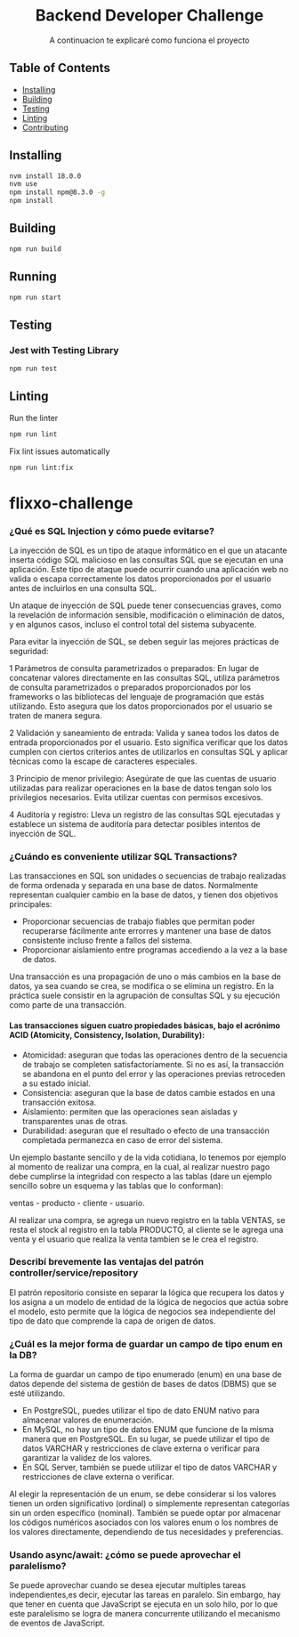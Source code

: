 <h1 align="center">Backend Developer Challenge</h1>

<p align="center">
  A continuacion te explicaré como funciona el proyecto
</p>

## Table of Contents

- [Installing](#installing)
- [Building](#building)
- [Testing](#testing)
- [Linting](#linting)
- [Contributing](#contributing)

## Installing

```bash
nvm install 18.0.0
nvm use
npm install npm@8.3.0 -g
npm install
```

## Building

```bash
npm run build
```
## Running

```bash
npm run start
```

## Testing

### Jest with Testing Library

```bash
npm run test
```

## Linting

Run the linter

```bash
npm run lint
```

Fix lint issues automatically

```bash
npm run lint:fix
```
# flixxo-challenge

### ¿Qué es SQL Injection y cómo puede evitarse?

La inyección de SQL es un tipo de ataque informático en el que un atacante inserta código SQL malicioso en las consultas SQL que se ejecutan en una aplicación. Este tipo de ataque puede ocurrir cuando una aplicación web no valida o escapa correctamente los datos proporcionados por el usuario antes de incluirlos en una consulta SQL.

Un ataque de inyección de SQL puede tener consecuencias graves, como la revelación de información sensible, modificación o eliminación de datos, y en algunos casos, incluso el control total del sistema subyacente.

Para evitar la inyección de SQL, se deben seguir las mejores prácticas de seguridad:

1 Parámetros de consulta parametrizados o preparados: En lugar de concatenar valores directamente en las consultas SQL, utiliza parámetros de consulta parametrizados o preparados proporcionados por los frameworks o las bibliotecas del lenguaje de programación que estás utilizando. Esto asegura que los datos proporcionados por el usuario se traten de manera segura.

2 Validación y saneamiento de entrada: Valida y sanea todos los datos de entrada proporcionados por el usuario. Esto significa verificar que los datos cumplen con ciertos criterios antes de utilizarlos en consultas SQL y aplicar técnicas como la escape de caracteres especiales.

3 Principio de menor privilegio: Asegúrate de que las cuentas de usuario utilizadas para realizar operaciones en la base de datos tengan solo los privilegios necesarios. Evita utilizar cuentas con permisos excesivos.

4 Auditoría y registro: Lleva un registro de las consultas SQL ejecutadas y establece un sistema de auditoría para detectar posibles intentos de inyección de SQL.

### ¿Cuándo es conveniente utilizar SQL Transactions?

Las transacciones en SQL son unidades o secuencias de trabajo realizadas de forma ordenada y separada en una base de datos. Normalmente representan cualquier cambio en la base de datos, y tienen dos objetivos principales:

  - Proporcionar secuencias de trabajo fiables que permitan poder recuperarse fácilmente ante errorres y mantener una base de datos consistente incluso frente a fallos del sistema.
  - Proporcionar aislamiento entre programas accediendo a la vez a la base de datos.

Una transacción es una propagación de uno o más cambios en la base de datos, ya sea cuando se crea, se modifica o se elimina un registro. En la práctica suele consistir en la agrupación de consultas SQL y su ejecución como parte de una transacción.

#### Las transacciones siguen cuatro propiedades básicas, bajo el acrónimo ACID (Atomicity, Consistency, Isolation, Durability):

- Atomicidad: aseguran que todas las operaciones dentro de la secuencia de trabajo se completen satisfactoriamente. Si no es así, la transacción se abandona en el punto del error y las operaciones previas retroceden a su estado inicial.
- Consistencia: aseguran que la base de datos cambie estados en una transacción exitosa.
- Aislamiento: permiten que las operaciones sean aisladas y transparentes unas de otras.
- Durabilidad: aseguran que el resultado o efecto de una transacción completada permanezca en caso de error del sistema.

Un ejemplo bastante sencillo y de la vida cotidiana, lo tenemos por ejemplo al momento de realizar una compra, en la cual, al realizar nuestro pago debe cumplirse la integridad con respecto a las tablas (dare un ejemplo sencillo sobre un esquema y las tablas que lo conforman):

ventas - producto - cliente - usuario.

Al realizar una compra, se agrega un nuevo registro en la tabla VENTAS, se resta el stock al registro en la tabla PRODUCTO, al cliente se le agrega una venta y el usuario que realiza la venta tambien se le crea el registro.

### Describí brevemente las ventajas del patrón controller/service/repository

El patrón repositorio consiste en separar la lógica que recupera los datos y los asigna a un modelo de entidad de la lógica de negocios que actúa sobre el modelo, esto permite que la lógica de negocios sea independiente del tipo de dato que comprende la capa de origen de datos.

### ¿Cuál es la mejor forma de guardar un campo de tipo enum en la DB?

La forma de guardar un campo de tipo enumerado (enum) en una base de datos depende del sistema de gestión de bases de datos (DBMS) que se esté utilizando. 

- En PostgreSQL, puedes utilizar el tipo de dato ENUM nativo para almacenar valores de enumeración. 
- En MySQL, no hay un tipo de datos ENUM que funcione de la misma manera que en PostgreSQL. En su lugar, se puede utilizar el tipo de datos VARCHAR y restricciones de clave externa o verificar para garantizar la validez de los valores.
- En SQL Server, también se puede utilizar el tipo de datos VARCHAR y restricciones de clave externa o verificar.

Al elegir la representación de un enum, se debe considerar si los valores tienen un orden significativo (ordinal) o simplemente representan categorías sin un orden específico (nominal). También se puede optar por almacenar los códigos numéricos asociados con los valores enum o los nombres de los valores directamente, dependiendo de tus necesidades y preferencias.

### Usando async/await: ¿cómo se puede aprovechar el paralelismo?

Se puede aprovechar cuando se desea ejecutar multiples tareas independientes,es decir, ejecutar las tareas en paralelo. Sin embargo, hay que tener en cuenta que JavaScript se ejecuta en un solo hilo, por lo que este paralelismo se logra de manera concurrente utilizando el mecanismo de eventos de JavaScript.




